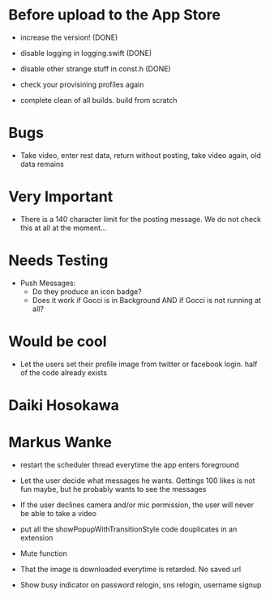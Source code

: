 

Before upload to the App Store
==============================

- increase the version! (DONE)

- disable logging in logging.swift  (DONE)

- disable other strange stuff in const.h (DONE)

- check your provisining profiles again

- complete clean of all builds. build from scratch



Bugs
====

- Take video, enter rest data, return without posting, take video again, old data remains

Very Important
==============

- There is a 140 character limit for the posting message. We do not check this at all at the moment... 

Needs Testing
=============



- Push Messages:
    - Do they produce an icon badge?
    - Does it work if Gocci is in Background AND if Gocci is not running at all?




Would be cool
=============

- Let the users set their profile image from twitter or facebook login. half of the code already exists

Daiki Hosokawa
==============



Markus Wanke
============

- restart the scheduler thread everytime the app enters foreground

- Let the user decide what messages he wants. Gettings 100 likes is not fun maybe, but he probably wants to see the messages

- If the user declines camera and/or mic permission, the user will never be able to take a video

- put all the showPopupWithTransitionStyle code douplicates in an extension

- Mute function

- That the image is downloaded everytime is retarded. No saved url

- Show busy indicator on password relogin, sns relogin, username signup









